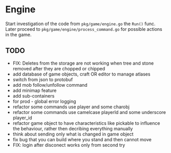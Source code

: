 # Engine

Start investigation of the code from `pkg/game/engine.go` the `Run()` func.
Later proceed to `pkg/game/engine/process_command.go` for possible actions in the game.

## TODO
- FIX: Deletes from the storage are not working when tree and stone removed after they are chopped or chipped
- add database of game objects, craft OR editor to manage atlases
- switch from json to protobuf
- add mob follow/unfollow command
- add minimap feature
- add sub-containers
- for prod - global error logging
- refactor some commands use player and some charobj
- refactor some commands use camelcase playerId and some underscore player_id
- refactor game object to have characteristics like pickable to influence the behaviour, rather then decribing everything manually
- think about sending only what is changed in game object
- fix bug that you can build where you stand and then cannot move
- FIX: login after disconect works only from second try